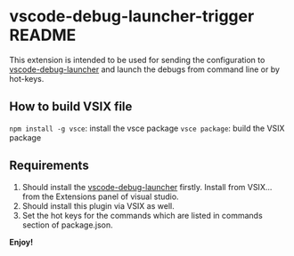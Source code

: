 # vscode-debug-launcher-trigger README

This extension is intended to be used for sending the configuration to [vscode-debug-launcher](https://github.com/Jedliu/vscode-debug-launcher) and launch the debugs from command line or by hot-keys.

## How to build VSIX file
`npm install -g vsce`: install the vsce package
`vsce package`: build the VSIX package

## Requirements

1. Should install the [vscode-debug-launcher](https://github.com/Jedliu/vscode-debug-launcher) firstly. Install from VSIX... from the Extensions panel of visual studio.
2. Should install this plugin via VSIX as well.
3. Set the hot keys for the commands which are listed in commands section of package.json.

**Enjoy!**
